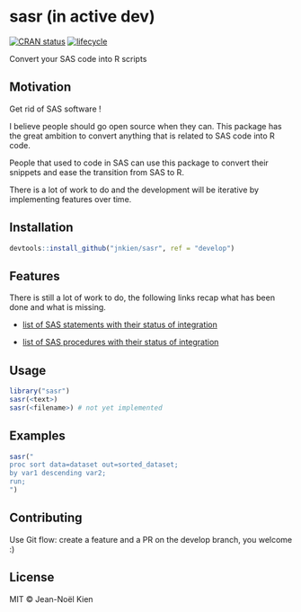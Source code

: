 # sasr (in active dev)

[![CRAN status](https://www.r-pkg.org/badges/version/sasr)](https://cran.r-project.org/package=sasr)
[![lifecycle](https://img.shields.io/badge/lifecycle-maturing-blue.svg)](https://www.tidyverse.org/lifecycle/#maturing)

Convert your SAS code into R scripts

## Motivation

Get rid of SAS software !

I believe people should go open source when they can. This package has the great ambition to convert anything that is related to SAS code into R code.

People that used to code in SAS can use this package to convert their snippets and ease the transition from SAS to R.

There is a lot of work to do and the development will be iterative by implementing features over time.

## Installation

```r
devtools::install_github("jnkien/sasr", ref = "develop")
```

## Features

There is still a lot of work to do, the following links recap what has been done and what is missing.

* [list of SAS statements with their status of integration](statements.md)

* [list of SAS procedures with their status of integration](procedures.md)

## Usage

```r
library("sasr")
sasr(<text>)
sasr(<filename>) # not yet implemented
```

## Examples

```r
sasr("
proc sort data=dataset out=sorted_dataset;
by var1 descending var2;
run;
")
```

## Contributing

Use Git flow: create a feature and a PR on the develop branch, you welcome :)

## License

MIT © Jean-Noël Kien
